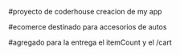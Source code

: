 #proyecto de coderhouse creacion de my app

#ecomerce destinado para accesorios de autos

#agregado para la entrega el itemCount y el /cart